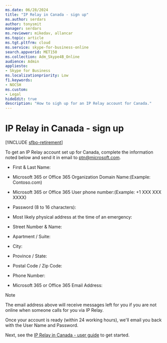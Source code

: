 ```yaml
---
ms.date: 06/28/2024
title: "IP Relay in Canada - sign up"
ms.author: serdars
author: tonysmit
manager: serdars
ms.reviewer: mikedav, allancar
ms.topic: article
ms.tgt.pltfrm: cloud
ms.service: skype-for-business-online
search.appverid: MET150
ms.collection: Adm_Skype4B_Online
audience: Admin
appliesto:
- Skype for Business
ms.localizationpriority: Low
f1.keywords:
- NOCSH
ms.custom:
- Legal
hideEdit: true
description: "How to sigh up for an IP Relay account for Canada." 
---
```


# IP Relay in Canada - sign up

[!INCLUDE [sfbo-retirement](../../Hub/includes/sfbo-retirement.md)]

To get an IP Relay account set up for Canada, complete the information noted below and send it in email to [ptn@microsoft.com](mailto:ptn@microsoft.com).

- First & Last Name:

- Microsoft 365 or Office 365 Organization Domain Name:(Example: Contoso.com)

- Microsoft 365 or Office 365 User phone number:(Example: +1 XXX XXX XXXX)

- Password (8 to 16 characters):

- Most likely physical address at the time of an emergency:

- Street Number & Name:

- Apartment / Suite:

- City:

- Province / State:

- Postal Code / Zip Code:

- Phone Number:

- Microsoft 365 or Office 365 Email Address:

> [!NOTE]
> The email address above will receive messages left for you if you are not online when someone calls for you via IP Relay. 

Once your account is ready (within 24 working hours), we'll email you back with the User Name and Password. 

Next, see the [IP Relay in Canada - user guide](ip-relay-canada-user-guide.md) to get started. 

